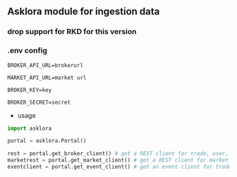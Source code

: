 ## Asklora module for ingestion data
### drop support for RKD for this version

### .env config
`BROKER_API_URL=brokerurl`

`MARKET_API_URL=market url`

`BROKER_KEY=key`

`BROKER_SECRET=secret`

- usage
```python
import asklora

portal = asklora.Portal()

rest = portal.get_broker_client() # get a REST client for trade, user, position , order
marketrest = portal.get_market_client() # get a REST client for market data
eventclient = portal.get_event_client() # get an event client for trade, user, position, order
```